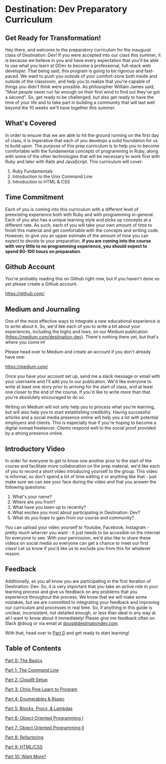 # Destination: Dev Preparatory Curriculum

## Get Ready for Transformation!
Hey there, and welcome to the preparatory curriculum for the inaugural class of Destination: Dev! If you were accepted into our class this summer, it is because we believe in you and have every expectation that you'll be able to use what you learn at DDev to become a professional, full-stack web developer. That being said, this program is going to be rigorous and fast-paced. We want to push you outside of your comfort-zone both inside and outside of the classroom, and help you to realize that you're capable of things you didn't think were possible. As philosopher William James said, "Most people never run far enough on their first wind to find out they've got a second". So, get ready to be challenged, but also get ready to have the time of your life and to take part in building a community that will last well beyond the 10 weeks we'll have together this summer.

## What's Covered
In order to ensure that we are able to hit the ground running on the first day of class, it is imperative that each of you develops a solid foundation for us to build upon. The purpose of this prep curriculum is to help you to become comfortable with the fundamental concepts of programming in Ruby, along with some of the other technologies that will be necessary to work first with Ruby and later with Rails and JavaScript. This curriculum will cover:

  1. Ruby Fundamentals
  2. Introduction to the Unix Command Line
  3. Introduction to HTML & CSS

## Time Commitment
Each of you is coming into this curriculum with a different level of preexisting experience both with Ruby and with programming in-general. Each of you also has a unique learning style and picks up concepts at a different rate. As such, each of you will take your own amount of time to finish this material and get comfortable with the concepts and writing code. However, to give you an upper estimate of the amount of time you can expect to devote to your preparation, **if you are coming into the course with very little to no programming experience, you should expect to spend 80-100 hours on preparation**.

## Github Account
You're probably reading this on Github right now, but if you haven't done so yet please create a Github account.

<https://github.com/>


## Medium and Journaling
One of the most effective ways to integrate a new educational experience is to write about it. So, we'd like each of you to write a bit about your experiences, including the highs and lows, on our Medium publication (<https://medium.com/destination-dev>). There's nothing there yet, but that's where you come in!

Please head over to Medium and create an account if you don't already have one:

<https://medium.com/>

Once you have your account set up, send me a slack message or email with your username and I'll add you to our publication. We'd like everyone to write at least one story prior to arriving for the start of class, and at least one closer to the end of the course. If you'd like to write more than that you're absolutely encouraged to do so.

Writing on Medium will not only help you to process what you're learning, but will also help you to start establishing credibility. Having successful articles and a social media presence online will help you a lot with potential employers and clients. This is especially true if you're hoping to become a digital nomad freelancer. Clients respond well to the social proof provided by a strong presence online.


## Introductory Video
In order for everyone to get to know one another prior to the start of the course and facilitate more collaboration on the prep material, we'd like each of you to record a short video introducing yourself to the group. This video is informal, so don't spend a lot of time editing it or anything like that - just make sure we can see your face during the video and that you answer the following questions:

1. What's your name?
2. Where are you from?
3. What have you been up to recently?
4. What excites you most about participating in Destination: Dev?
5. What do you hope to gain from our course and community?

You can upload your video yourself to Youtube, Facebook, Instagram - pretty much wherver you want - it just needs to be accesible on the internet for everyone to see. With your permission, we'd also like to share these videos on social media so everyone can get a chance to meet our first class! Let us know if you'd like us to exclude you from this for whatever reason.

## Feedback
Additionally, as you all know you are participating in the first iteration of Destination: Dev. So, it is very important that you take an active role in your learning process and give us feedback on any problems that you experience throughout the process. We know that we will make some mistakes, but we are committed to integrating your feedback and improving our curriculum and processes in real time. So, if anything in this guide is unclear, inconsistent, not detailed enough, or less than ideal in any way at all I want to know about it immediately! Please give me feedback often on Slack @doug or via email at doug@destinationdev.com.

With that, head over to [Part 0](part0_the_basics.md) and get ready to start learning!

## Table of Contents

[Part 0: The Basics](part0_the_basics.md)

[Part 1: The Command Line](part1_the_command_line.md)

[Part 2: Cloud9 Setup](part2_cloud9_setup.md)

[Part 3: Chris Pine Learn to Program](part3_chris_pine_learn_to_program.md)

[Part 4: Enumerables & Rspec](part4_enumerables.md)

[Part 5: Blocks, Procs, & Lambdas](part5_blocks_procs_lambdas.md)

[Part 6: Object Oriented Programming I](part6_oo_1.md)

[Part 7: Object Oriented Programming II](part7_oo_2.md)

[Part 8: Refactoring](part8_refactoring.md)

[Part 9: HTML/CSS](part9_html_css.md)

[Part 10: Want More?](part10_want_more?.md)
